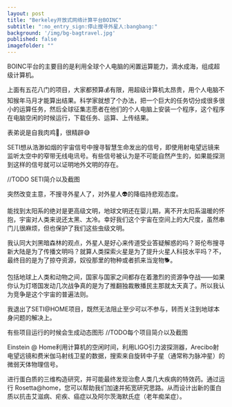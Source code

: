 ```yaml
---
layout: post
title: "Berkeley开放式网络计算平台BOINC"
subtitle: ":no_entry_sign:停止搜寻外星人:bangbang:"
background: '/img/bg-bagtravel.jpg'
published: false
imagefolder: ""
---
```


BOINC平台的主要目的是利用全球个人电脑的闲置运算能力，滴水成海，组成超级计算机。

上面有五花八门的项目，大家都预算:moneybag:有限，用超级计算机太昂贵，用个人电脑不知猴年马月才能算出结果。科学家就想了个办法，把一个巨大的任务切分成很多很小的运算任务，然后全球征集志愿者在他们的个人电脑上安装一个程序，这个程序在电脑空闲的时候运行，下载任务、运算、上传结果。

表弟说是自我肉鸡:chicken:，很精辟:sweat_smile:

SETI想从浩渺如烟的宇宙信号中搜寻智慧生命发出的信号，即使用射电望远镜来监听太空中的窄带无线电讯号。有些信号被认为是不可能自然产生的，如果能探测到这样的信号就可以证明地外文明的存在。

//TODO SETI简介以及截图

突然改变主意，不搜寻外星人了，对外星人:alien:的降临持悲观态度。

能找到太阳系的绝对是更高级文明，地球文明还在婴儿期，离不开太阳系温暖的怀抱，宇宙对人类来说还太黑、太冷。幸好我们这个宇宙在空间上的大尺度，虽然串门儿很麻烦，但也保护了我们这些虫级文明。

我认同大刘黑暗森林的观点，外星人是好心来传道受业答疑解惑的吗？哥伦布搜寻新大陆是为了传播文明吗？就算人类探索火星是为了提升火星人科技水平吗？不，最终目的是为了掠夺资源，奴役那里的物种或者抓来当宠物:dog2:。

包括地球上人类和动物之间，国家与国家之间都存在着激烈的资源争夺战——如果你认为灯塔国发动几次战争真的是为了推翻独裁散播民主那就太天真了。所以我认为竞争是这个宇宙的普遍法则。

我退出了SETI@HOME项目，既然无法阻止至少可以不参与，转而关注到地球本身问题的解决上。

有些项目运行的时候会生成动态图形 //TODO每个项目简介以及截图

Einstein @ Home利用计算机的空闲时间，利用LIGO引力波探测器，Arecibo射电望远镜和费米伽马射线卫星的数据，搜索来自旋转中子星（通常称为脉冲星）的微弱天体物理信号。

进行蛋白质的三维构造研究，并可能最终发现治愈人类几大疾病的特效药。通过运行 Rosetta@home，您可以帮助我们加速并拓宽研究思路。从而设计出新的蛋白质以抗击艾滋病、疟疾、癌症以及阿尔茨海默氏症（老年痴呆症）。